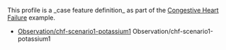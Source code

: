 This profile is a \_case feature definition\_ as part of the [Congestive Heart Failure](examples-chf.html) example.

*   [Observation/chf-scenario1-potassium1](Observation-chf-scenario1-potassium1.html) Observation/chf-scenario1-potassium1